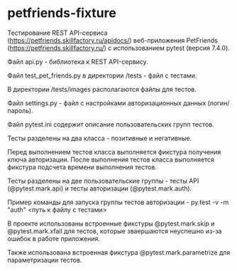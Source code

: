 # petfriends-fixture

Тестирование REST API-сервиса (https://petfriends.skillfactory.ru/apidocs/) веб-приложения PetFriends (https://petfriends.skillfactory.ru/) с использованием pytest (версия 7.4.0).

Файл api.py - библиотека к REST API-сервису.

Файл test_pet_friends.py в директории /tests - файл с тестами.

В директории /tests/images располагаются файлы для тестов.

Файл settings.py - файл с настройками авторизационных данных (логин/пароль).

Файл pytest.ini содержит описание пользовательских групп тестов.

Тесты разделены на два класса - позитивные и негативные.

Перед выполнением тестов класса выполняется фикстура получения ключа авторизации. После выполнения тестов класса выполняется фикстура подсчета времени выполнения тестов.

Тесты разделены на две пользовательские группы - тесты API (@pytest.mark.api) и тесты авторизации (@pytest.mark.auth).

Пример команды для запуска группы тестов авторизации - py.test -v -m "auth" <путь к файлу с тестами>

В проекте использованы встроенные фикстуры @pytest.mark.skip и @pytest.mark.xfail для тестов, которые зваершаются неуспешно из-за ошибок в работе приложения.

Также использована встроенная фикстура @pytest.mark.parametrize для параметризации тестов.

